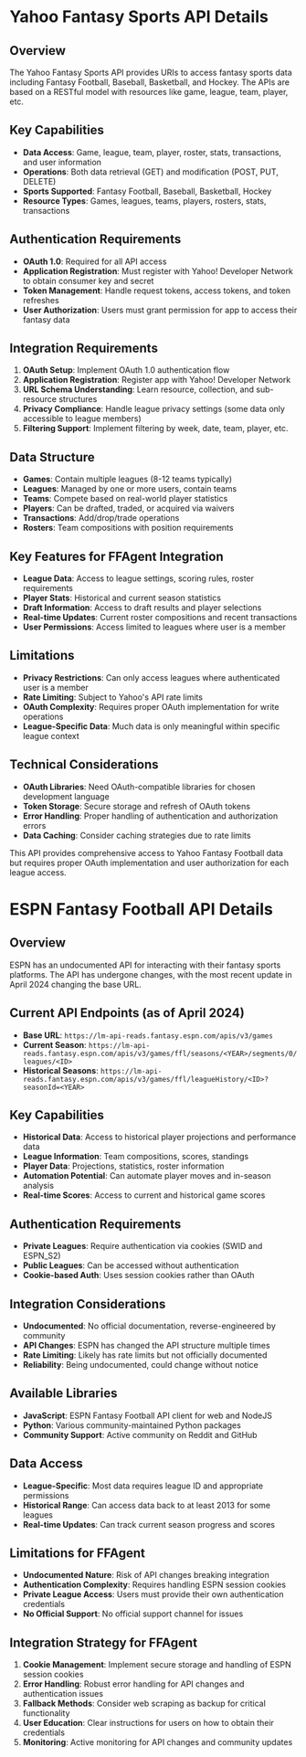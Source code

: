 # Yahoo Fantasy Sports API Details

## Overview
The Yahoo Fantasy Sports API provides URIs to access fantasy sports data including Fantasy Football, Baseball, Basketball, and Hockey. The APIs are based on a RESTful model with resources like game, league, team, player, etc.

## Key Capabilities
- **Data Access**: Game, league, team, player, roster, stats, transactions, and user information
- **Operations**: Both data retrieval (GET) and modification (POST, PUT, DELETE)
- **Sports Supported**: Fantasy Football, Baseball, Basketball, Hockey
- **Resource Types**: Games, leagues, teams, players, rosters, stats, transactions

## Authentication Requirements
- **OAuth 1.0**: Required for all API access
- **Application Registration**: Must register with Yahoo! Developer Network to obtain consumer key and secret
- **Token Management**: Handle request tokens, access tokens, and token refreshes
- **User Authorization**: Users must grant permission for app to access their fantasy data

## Integration Requirements
1. **OAuth Setup**: Implement OAuth 1.0 authentication flow
2. **Application Registration**: Register app with Yahoo! Developer Network
3. **URL Schema Understanding**: Learn resource, collection, and sub-resource structures
4. **Privacy Compliance**: Handle league privacy settings (some data only accessible to league members)
5. **Filtering Support**: Implement filtering by week, date, team, player, etc.

## Data Structure
- **Games**: Contain multiple leagues (8-12 teams typically)
- **Leagues**: Managed by one or more users, contain teams
- **Teams**: Compete based on real-world player statistics
- **Players**: Can be drafted, traded, or acquired via waivers
- **Transactions**: Add/drop/trade operations
- **Rosters**: Team compositions with position requirements

## Key Features for FFAgent Integration
- **League Data**: Access to league settings, scoring rules, roster requirements
- **Player Stats**: Historical and current season statistics
- **Draft Information**: Access to draft results and player selections
- **Real-time Updates**: Current roster compositions and recent transactions
- **User Permissions**: Access limited to leagues where user is a member

## Limitations
- **Privacy Restrictions**: Can only access leagues where authenticated user is a member
- **Rate Limiting**: Subject to Yahoo's API rate limits
- **OAuth Complexity**: Requires proper OAuth implementation for write operations
- **League-Specific Data**: Much data is only meaningful within specific league context

## Technical Considerations
- **OAuth Libraries**: Need OAuth-compatible libraries for chosen development language
- **Token Storage**: Secure storage and refresh of OAuth tokens
- **Error Handling**: Proper handling of authentication and authorization errors
- **Data Caching**: Consider caching strategies due to rate limits

This API provides comprehensive access to Yahoo Fantasy Football data but requires proper OAuth implementation and user authorization for each league access.



# ESPN Fantasy Football API Details

## Overview
ESPN has an undocumented API for interacting with their fantasy sports platforms. The API has undergone changes, with the most recent update in April 2024 changing the base URL.

## Current API Endpoints (as of April 2024)
- **Base URL**: `https://lm-api-reads.fantasy.espn.com/apis/v3/games`
- **Current Season**: `https://lm-api-reads.fantasy.espn.com/apis/v3/games/ffl/seasons/<YEAR>/segments/0/leagues/<ID>`
- **Historical Seasons**: `https://lm-api-reads.fantasy.espn.com/apis/v3/games/ffl/leagueHistory/<ID>?seasonId=<YEAR>`

## Key Capabilities
- **Historical Data**: Access to historical player projections and performance data
- **League Information**: Team compositions, scores, standings
- **Player Data**: Projections, statistics, roster information
- **Automation Potential**: Can automate player moves and in-season analysis
- **Real-time Scores**: Access to current and historical game scores

## Authentication Requirements
- **Private Leagues**: Require authentication via cookies (SWID and ESPN_S2)
- **Public Leagues**: Can be accessed without authentication
- **Cookie-based Auth**: Uses session cookies rather than OAuth

## Integration Considerations
- **Undocumented**: No official documentation, reverse-engineered by community
- **API Changes**: ESPN has changed the API structure multiple times
- **Rate Limiting**: Likely has rate limits but not officially documented
- **Reliability**: Being undocumented, could change without notice

## Available Libraries
- **JavaScript**: ESPN Fantasy Football API client for web and NodeJS
- **Python**: Various community-maintained Python packages
- **Community Support**: Active community on Reddit and GitHub

## Data Access
- **League-Specific**: Most data requires league ID and appropriate permissions
- **Historical Range**: Can access data back to at least 2013 for some leagues
- **Real-time Updates**: Can track current season progress and scores

## Limitations for FFAgent
- **Undocumented Nature**: Risk of API changes breaking integration
- **Authentication Complexity**: Requires handling ESPN session cookies
- **Private League Access**: Users must provide their own authentication credentials
- **No Official Support**: No official support channel for issues

## Integration Strategy for FFAgent
1. **Cookie Management**: Implement secure storage and handling of ESPN session cookies
2. **Error Handling**: Robust error handling for API changes and authentication issues
3. **Fallback Methods**: Consider web scraping as backup for critical functionality
4. **User Education**: Clear instructions for users on how to obtain their credentials
5. **Monitoring**: Active monitoring for API changes and community updates

